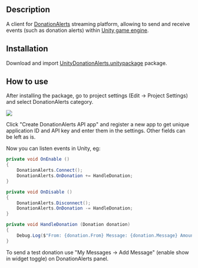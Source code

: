 ## Description

A client for [DonationAlerts](https://www.donationalerts.com) streaming platform, allowing to send and receive events (such as donation alerts) within [Unity game engine](https://unity.com/).

## Installation

Download and import [UnityDonationAlerts.unitypackage](https://github.com/Elringus/UnityDonationAlerts/raw/main/UnityDonationAlerts.unitypackage) package.

## How to use

After installing the package, go to project settings (Edit -> Project Settings) and select DonationAlerts category.

![](https://i.gyazo.com/7146364247547a91a176f03926c159e2.png) 

Click "Create DonationAlerts API app" and register a new app to get unique application ID and API key and enter them in the settings. Other fields can be left as is.

Now you can listen events in Unity, eg:

```csharp
private void OnEnable ()
{
    DonationAlerts.Connect();
    DonationAlerts.OnDonation += HandleDonation;
}

private void OnDisable ()
{
    DonationAlerts.Disconnect();
    DonationAlerts.OnDonation -= HandleDonation;
}

private void HandleDonation (Donation donation)
{
    Debug.Log($"From: {donation.From} Message: {donation.Message} Amount: {donation.Amount}");
}
```

To send a test donation use "My Messages -> Add Message" (enable show in widget toggle) on DonationAlerts panel.

